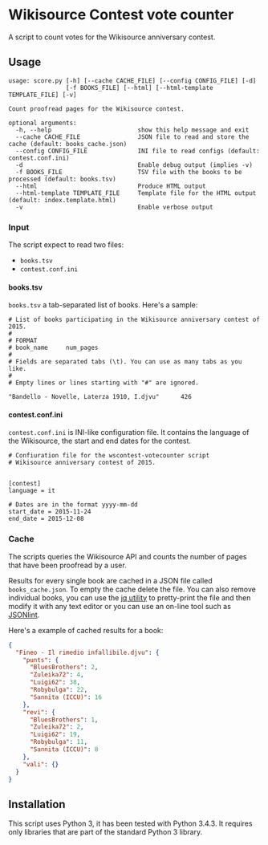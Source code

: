 # Wikisource Contest vote counter

A script to count votes for the Wikisource anniversary contest.

## Usage
```
usage: score.py [-h] [--cache CACHE_FILE] [--config CONFIG_FILE] [-d]
                [-f BOOKS_FILE] [--html] [--html-template TEMPLATE_FILE] [-v]

Count proofread pages for the Wikisource contest.

optional arguments:
  -h, --help            			show this help message and exit
  --cache CACHE_FILE    			JSON file to read and store the cache (default: books_cache.json)
  --config CONFIG_FILE  			INI file to read configs (default: contest.conf.ini)
  -d                    			Enable debug output (implies -v)
  -f BOOKS_FILE         			TSV file with the books to be processed (default: books.tsv)
  --html 				            Produce HTML output
  --html-template TEMPLATE_FILE		Template file for the HTML output (default: index.template.html)
  -v                    			Enable verbose output
```

### Input
The script expect to read two files:
* `books.tsv`
* `contest.conf.ini`

#### books.tsv
`books.tsv` a tab-separated list of books. Here's a sample:

```
# List of books participating in the Wikisource anniversary contest of 2015.
#
# FORMAT
# book_name		num_pages
#
# Fields are separated tabs (\t). You can use as many tabs as you like.
# 
# Empty lines or lines starting with "#" are ignored.

"Bandello - Novelle, Laterza 1910, I.djvu"		426
```

#### contest.conf.ini
`contest.conf.ini` is INI-like configuration file.
It contains the language of the Wikisource, the start and end dates for the contest.

```
# Confiuration file for the wscontest-votecounter script
# Wikisource anniversary contest of 2015.


[contest]
language = it

# Dates are in the format yyyy-mm-dd
start_date = 2015-11-24
end_date = 2015-12-08
```

### Cache
The scripts queries the Wikisource API and counts the number of pages that have
been proofread by a user.

Results for every single book are cached in a JSON file called `books_cache.json`.
To empty the cache delete the file. You can also remove individual books, you
can use the [jq utility](https://stedolan.github.io/jq) to pretty-print the file
and then modify it with any text editor or you can use an on-line tool such as
[JSONlint](http://jsonlint.com/).

Here's a example of cached results for a book: 
```json
{
  "Fineo - Il rimedio infallibile.djvu": {
    "punts": {
      "BluesBrothers": 2,
      "Zuleika72": 4,
      "Luigi62": 38,
      "Robybulga": 22,
      "Sannita (ICCU)": 16
    },
    "revi": {
      "BluesBrothers": 1,
      "Zuleika72": 2,
      "Luigi62": 19,
      "Robybulga": 11,
      "Sannita (ICCU)": 8
    },
    "vali": {}
  }
}
```
## Installation

This script uses Python 3, it has been tested with Python 3.4.3.
It requires only libraries that are part of the standard Python 3 library.
